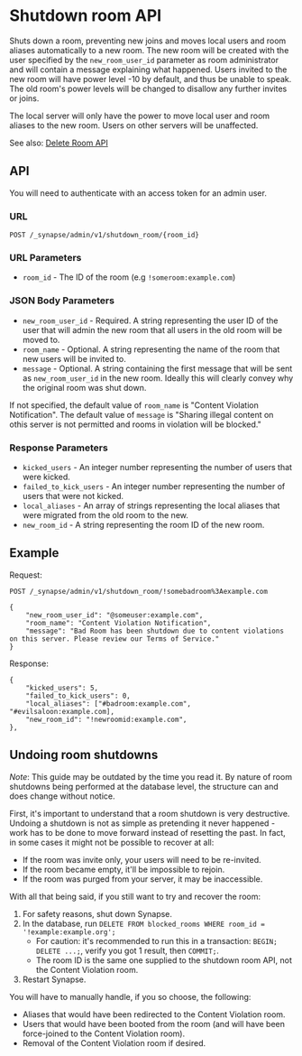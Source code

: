 # Shutdown room API

Shuts down a room, preventing new joins and moves local users and room aliases automatically
to a new room. The new room will be created with the user specified by the
`new_room_user_id` parameter as room administrator and will contain a message
explaining what happened. Users invited to the new room will have power level
-10 by default, and thus be unable to speak. The old room's power levels will be changed to
disallow any further invites or joins.

The local server will only have the power to move local user and room aliases to
the new room. Users on other servers will be unaffected.

See also: [Delete Room API](rooms.md#delete-room-api)

## API

You will need to authenticate with an access token for an admin user.

### URL

`POST /_synapse/admin/v1/shutdown_room/{room_id}`

### URL Parameters

* `room_id` - The ID of the room (e.g `!someroom:example.com`)

### JSON Body Parameters

* `new_room_user_id` - Required. A string representing the user ID of the user that will admin
                       the new room that all users in the old room will be moved to.
* `room_name` - Optional. A string representing the name of the room that new users will be
                invited to.
* `message` - Optional. A string containing the first message that will be sent as
              `new_room_user_id` in the new room. Ideally this will clearly convey why the
               original room was shut down.

If not specified, the default value of `room_name` is "Content Violation
Notification". The default value of `message` is "Sharing illegal content on
othis server is not permitted and rooms in violation will be blocked."

### Response Parameters

* `kicked_users` - An integer number representing the number of users that
                   were kicked.
* `failed_to_kick_users` - An integer number representing the number of users
                           that were not kicked.
* `local_aliases` - An array of strings representing the local aliases that were migrated from
                    the old room to the new.
* `new_room_id` - A string representing the room ID of the new room.

## Example

Request:

```
POST /_synapse/admin/v1/shutdown_room/!somebadroom%3Aexample.com

{
    "new_room_user_id": "@someuser:example.com",
    "room_name": "Content Violation Notification",
    "message": "Bad Room has been shutdown due to content violations on this server. Please review our Terms of Service."
}
```

Response:

```
{
    "kicked_users": 5,
    "failed_to_kick_users": 0,
    "local_aliases": ["#badroom:example.com", "#evilsaloon:example.com],
    "new_room_id": "!newroomid:example.com",
},
```

## Undoing room shutdowns

*Note*: This guide may be outdated by the time you read it. By nature of room shutdowns being performed at the database level,
the structure can and does change without notice.

First, it's important to understand that a room shutdown is very destructive. Undoing a shutdown is not as simple as pretending it
never happened - work has to be done to move forward instead of resetting the past. In fact, in some cases it might not be possible
to recover at all:

* If the room was invite only, your users will need to be re-invited.
* If the room became empty, it'll be impossible to rejoin.
* If the room was purged from your server, it may be inaccessible.

With all that being said, if you still want to try and recover the room:

1. For safety reasons, shut down Synapse.
2. In the database, run `DELETE FROM blocked_rooms WHERE room_id = '!example:example.org';`
   * For caution: it's recommended to run this in a transaction: `BEGIN; DELETE ...;`, verify you got 1 result, then `COMMIT;`.
   * The room ID is the same one supplied to the shutdown room API, not the Content Violation room.
3. Restart Synapse.

You will have to manually handle, if you so choose, the following:

* Aliases that would have been redirected to the Content Violation room.
* Users that would have been booted from the room (and will have been force-joined to the Content Violation room).
* Removal of the Content Violation room if desired.
